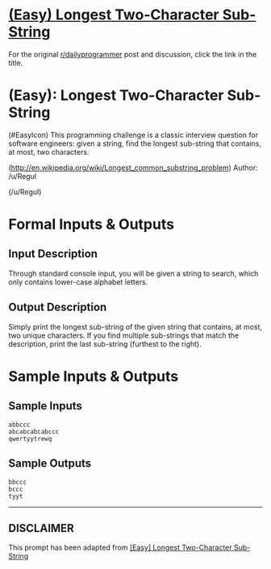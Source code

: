 # [(Easy) Longest Two-Character Sub-String](https://www.reddit.com/r/dailyprogrammer/comments/1g0tw1/easy_longest_twocharacter_substring/)

For the original [r/dailyprogrammer](https://www.reddit.com/r/dailyprogrammer/) post and discussion, click the link in the title.

#  (Easy): Longest Two-Character Sub-String
(#EasyIcon)
This programming challenge is a classic interview question for software engineers: given a string, find the longest sub-string that contains, at most, two characters.

(http://en.wikipedia.org/wiki/Longest_common_substring_problem)
Author: /u/Regul

(/u/Regul)
# Formal Inputs & Outputs
## Input Description
Through standard console input, you will be given a string to search, which only contains lower-case alphabet letters.

## Output Description
Simply print the longest sub-string of the given string that contains, at most, two unique characters. If you find multiple sub-strings that match the description, print the last sub-string (furthest to the right).

# Sample Inputs & Outputs
## Sample Inputs

```
abbccc
abcabcabcabccc
qwertyytrewq
```
## Sample Outputs

```
bbccc
bccc
tyyt
```

----
## **DISCLAIMER**
This prompt has been adapted from [[Easy] Longest Two-Character Sub-String](https://www.reddit.com/r/dailyprogrammer/comments/1g0tw1/easy_longest_twocharacter_substring/
)
